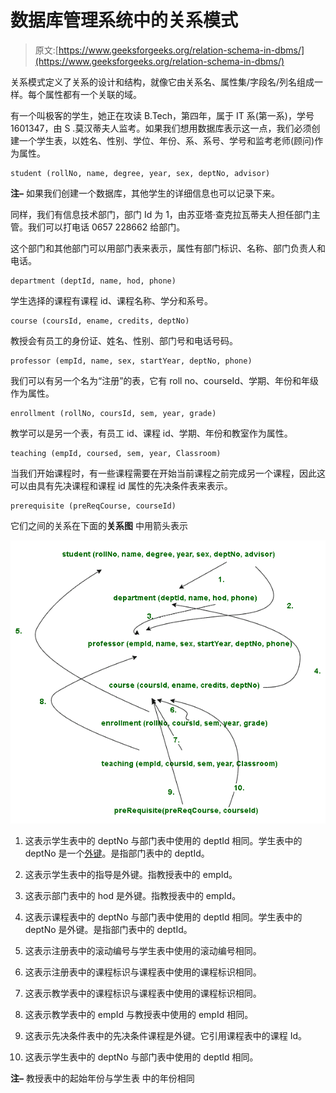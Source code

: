 # 数据库管理系统中的关系模式

> 原文:[https://www.geeksforgeeks.org/relation-schema-in-dbms/](https://www.geeksforgeeks.org/relation-schema-in-dbms/)

关系模式定义了关系的设计和结构，就像它由关系名、属性集/字段名/列名组成一样。每个属性都有一个关联的域。

有一个叫极客的学生，她正在攻读 B.Tech，第四年，属于 IT 系(第一系)，学号 1601347，由 S .莫汉蒂夫人监考。如果我们想用数据库表示这一点，我们必须创建一个学生表，以姓名、性别、学位、年份、系、系号、学号和监考老师(顾问)作为属性。

```
student (rollNo, name, degree, year, sex, deptNo, advisor)
```

**注–**
如果我们创建一个数据库，其他学生的详细信息也可以记录下来。

同样，我们有信息技术部门，部门 Id 为 1，由苏亚塔·查克拉瓦蒂夫人担任部门主管。我们可以打电话 0657 228662 给部门。

这个部门和其他部门可以用部门表来表示，属性有部门标识、名称、部门负责人和电话。

```
department (deptId, name, hod, phone)
```

学生选择的课程有课程 id、课程名称、学分和系号。

```
course (coursId, ename, credits, deptNo)
```

教授会有员工的身份证、姓名、性别、部门号和电话号码。

```
professor (empId, name, sex, startYear, deptNo, phone)
```

我们可以有另一个名为“注册”的表，它有 roll no、courseId、学期、年份和年级作为属性。

```
enrollment (rollNo, coursId, sem, year, grade)
```

教学可以是另一个表，有员工 id、课程 id、学期、年份和教室作为属性。

```
teaching (empId, coursed, sem, year, Classroom)
```

当我们开始课程时，有一些课程需要在开始当前课程之前完成另一个课程，因此这可以由具有先决课程和课程 id 属性的先决条件表来表示。

```
prerequisite (preReqCourse, courseId) 
```

它们之间的关系在下面的**关系图**
中用箭头表示

![](img/7f8c756f36f33580f91b2b9c24f081ef.png)

1.  这表示学生表中的 deptNo 与部门表中使用的 deptId 相同。学生表中的 deptNo 是一个[外键](https://www.geeksforgeeks.org/types-of-keys-in-relational-model-candidate-super-primary-alternate-and-foreign/)。是指部门表中的 deptId。

2.  这表示学生表中的指导是外键。指教授表中的 empId。

3.  这表示部门表中的 hod 是外键。指教授表中的 empId。

4.  这表示课程表中的 deptNo 与部门表中使用的 deptId 相同。学生表中的 deptNo 是外键。是指部门表中的 deptId。

5.  这表示注册表中的滚动编号与学生表中使用的滚动编号相同。

6.  这表示注册表中的课程标识与课程表中使用的课程标识相同。

7.  这表示教学表中的课程标识与课程表中使用的课程标识相同。

8.  这表示教学表中的 empId 与教授表中使用的 empId 相同。

9.  这表示先决条件表中的先决条件课程是外键。它引用课程表中的课程 Id。

10.  这表示学生表中的 deptNo 与部门表中使用的 deptId 相同。

**注–**
教授表中的起始年份与学生表
中的年份相同